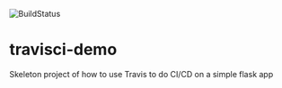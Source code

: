 ![BuildStatus](https://travis-ci.com/MeekeRoet/travisci-demo.png)

# travisci-demo

Skeleton project of how to use Travis to do CI/CD on a simple flask app
